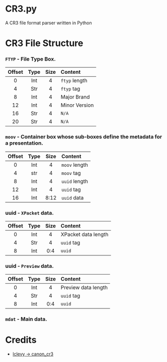 # CR3.py
A CR3 file format parser written in Python


# CR3 File Structure
### `FTYP` - File Type Box.
| Offset | Type | Size | Content				 |
| :----: | :--: | :--: | :---------------------- |
| 0		 | Int  | 4    | `ftyp` length			 |
| 4		 | Str  | 4    | `ftyp` tag				 |
| 8		 | Int  | 4    | Major Brand			 |
| 12	 | Int  | 4    | Minor Version			 |
| 16	 | Str  | 4    | `N/A`					 |
| 20	 | Str  | 4    | `N/A`					 |
### `moov` - Container box whose sub-boxes define the metadata for a presentation.
| Offset | Type | Size | Content 		|
| :----: | :--: | :--: | :------------- |
| 0		 | Int	| 4	   | `moov` length	|
| 4		 | str	| 4	   | `moov` tag		|
| 8		 | Int	| 4	   | `uuid` length	|
| 12	 | Int	| 4	   | `uuid` tag		|
| 16	 | Int	| 8:12 | `uuid` data	|
### uuid - `XPacket` data.
| Offset | Type | Size | Content			 |
| :----: | :--: | :--: | :------------------ |
| 0		 | Int	| 4	   | XPacket data length |
| 4		 | Str	| 4	   | `uuid` tag			 |
| 8		 | Int	| 0:4  | `uuid`				 |
### uuid - `Preview` data.
| Offset | Type | Size | Content				|
| :----: | :--: | :--: | :--------------------- |
| 0		 | Int	| 4	   | Preview data length	|
| 4		 | Str  | 4	   | `uuid` tag				|
| 8		 | Int	| 0:4  | `uuid`					|
### `mdat` - Main data.

# Credits
- [lclevy -> canon_cr3](https://github.com/lclevy/canon_cr3?tab=readme-ov-file#cr3-file-Structure)